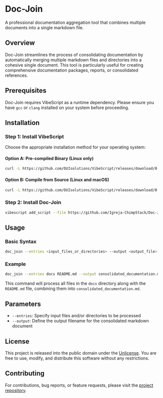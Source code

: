 
# Doc-Join

A professional documentation aggregation tool that combines multiple documents into a single markdown file.

## Overview

Doc-Join streamlines the process of consolidating documentation by automatically merging multiple markdown files and directories into a cohesive single document. This tool is particularly useful for creating comprehensive documentation packages, reports, or consolidated references.

## Prerequisites

Doc-Join requires VibeScript as a runtime dependency. Please ensure you have `gcc` or `clang` installed on your system before proceeding.

## Installation

### Step 1: Install VibeScript

Choose the appropriate installation method for your operating system:

#### Option A: Pre-compiled Binary (Linux only)
```bash
curl -L https://github.com/OUIsolutions/VibeScript/releases/download/0.32.0/vibescript.out -o vibescript.out && chmod +x vibescript.out && sudo mv vibescript.out /usr/local/bin/vibescript
```

#### Option B: Compile from Source (Linux and macOS)
```bash
curl -L https://github.com/OUIsolutions/VibeScript/releases/download/0.35.0/amalgamation.c -o vibescript.c && gcc vibescript.c -o vibescript.out && sudo mv vibescript.out /usr/local/bin/vibescript
```

### Step 2: Install Doc-Join
```bash
vibescript add_script --file https://github.com/Igreja-ChimpStack/Doc-Join/releases/download/0.2.0/doc_join.lua doc_join
```

## Usage

### Basic Syntax
```bash
doc_join --entries <input_files_or_directories> --output <output_file>
```

### Example
```bash
doc_join --entries docs README.md --output consolidated_documentation.md
```

This command will process all files in the `docs` directory along with the `README.md` file, combining them into `consolidated_documentation.md`.

## Parameters

- `--entries`: Specify input files and/or directories to be processed
- `--output`: Define the output filename for the consolidated markdown document

## License

This project is released into the public domain under the [Unlicense](LICENSE). You are free to use, modify, and distribute this software without any restrictions.

## Contributing

For contributions, bug reports, or feature requests, please visit the [project repository](https://github.com/Igreja-ChimpStack/Doc-Join).

